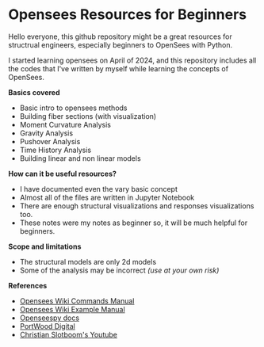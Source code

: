 # Opensees Resources for Beginners

Hello everyone, this github repository might be a great resources for structrual engineers, especially beginners to OpenSees with Python. 

I started learning opensees on April of 2024, and this repository includes all the codes that I've written by myself while learning the concepts of OpenSees.

**Basics covered**
- Basic intro to opensees methods
- Building fiber sections (with visualization)
- Moment Curvature Analysis
- Gravity Analysis
- Pushover Analysis
- Time History Analysis
- Building linear and non linear models


**How can it be useful resources?**
- I have documented even the vary basic concept 
- Almost all of the files are written in Jupyter Notebook
- There are enough structural visualizations and responses visualizations too.
- These notes were my notes as beginner so, it will be much helpful for beginners.

**Scope and limitations**
- The structural models are only 2d models
- Some of the analysis may be incorrect *(use at your own risk)*

**References**
- [Opensees Wiki Commands Manual](https://opensees.berkeley.edu/wiki/index.php?title=Command_Manual)
- [Opensees Wiki Example Manual](https://opensees.berkeley.edu/wiki/index.php/Examples)
- [Openseespy docs](https://openseespydoc.readthedocs.io/en/latest/index.html#)
- [PortWood Digital](https://portwooddigital.com/)
- [Christian Slotboom's Youtube ](https://github.com/cslotboom/OpenSeesPyTutorials)






